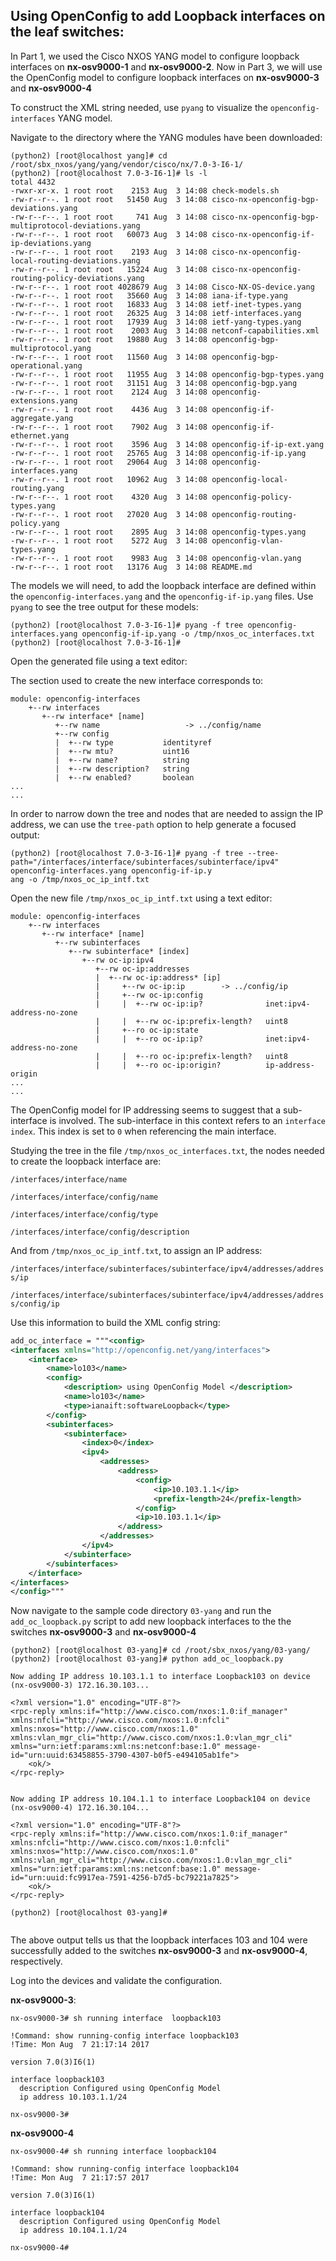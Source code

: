 ## Using OpenConfig to add Loopback interfaces on the leaf switches:

In Part 1, we used the Cisco NXOS YANG model to configure loopback interfaces on **nx-osv9000-1** and **nx-osv9000-2**.  Now in Part 3, we will use the OpenConfig model to configure loopback interfaces on **nx-osv9000-3** and **nx-osv9000-4**

To construct the XML string needed, use `pyang` to visualize the `openconfig-interfaces` YANG model.

Navigate to the directory where the YANG modules have been downloaded:

``` 
(python2) [root@localhost yang]# cd /root/sbx_nxos/yang/yang/vendor/cisco/nx/7.0-3-I6-1/                                                                              
(python2) [root@localhost 7.0-3-I6-1]# ls -l
total 4432
-rwxr-xr-x. 1 root root    2153 Aug  3 14:08 check-models.sh
-rw-r--r--. 1 root root   51450 Aug  3 14:08 cisco-nx-openconfig-bgp-deviations.yang
-rw-r--r--. 1 root root     741 Aug  3 14:08 cisco-nx-openconfig-bgp-multiprotocol-deviations.yang
-rw-r--r--. 1 root root   60073 Aug  3 14:08 cisco-nx-openconfig-if-ip-deviations.yang
-rw-r--r--. 1 root root    2193 Aug  3 14:08 cisco-nx-openconfig-local-routing-deviations.yang
-rw-r--r--. 1 root root   15224 Aug  3 14:08 cisco-nx-openconfig-routing-policy-deviations.yang
-rw-r--r--. 1 root root 4028679 Aug  3 14:08 Cisco-NX-OS-device.yang
-rw-r--r--. 1 root root   35660 Aug  3 14:08 iana-if-type.yang
-rw-r--r--. 1 root root   16833 Aug  3 14:08 ietf-inet-types.yang
-rw-r--r--. 1 root root   26325 Aug  3 14:08 ietf-interfaces.yang
-rw-r--r--. 1 root root   17939 Aug  3 14:08 ietf-yang-types.yang
-rw-r--r--. 1 root root    2003 Aug  3 14:08 netconf-capabilities.xml
-rw-r--r--. 1 root root   19880 Aug  3 14:08 openconfig-bgp-multiprotocol.yang
-rw-r--r--. 1 root root   11560 Aug  3 14:08 openconfig-bgp-operational.yang
-rw-r--r--. 1 root root   11955 Aug  3 14:08 openconfig-bgp-types.yang
-rw-r--r--. 1 root root   31151 Aug  3 14:08 openconfig-bgp.yang
-rw-r--r--. 1 root root    2124 Aug  3 14:08 openconfig-extensions.yang
-rw-r--r--. 1 root root    4436 Aug  3 14:08 openconfig-if-aggregate.yang
-rw-r--r--. 1 root root    7902 Aug  3 14:08 openconfig-if-ethernet.yang
-rw-r--r--. 1 root root    3596 Aug  3 14:08 openconfig-if-ip-ext.yang
-rw-r--r--. 1 root root   25765 Aug  3 14:08 openconfig-if-ip.yang
-rw-r--r--. 1 root root   29064 Aug  3 14:08 openconfig-interfaces.yang
-rw-r--r--. 1 root root   10962 Aug  3 14:08 openconfig-local-routing.yang
-rw-r--r--. 1 root root    4320 Aug  3 14:08 openconfig-policy-types.yang
-rw-r--r--. 1 root root   27020 Aug  3 14:08 openconfig-routing-policy.yang
-rw-r--r--. 1 root root    2895 Aug  3 14:08 openconfig-types.yang
-rw-r--r--. 1 root root    5272 Aug  3 14:08 openconfig-vlan-types.yang
-rw-r--r--. 1 root root    9983 Aug  3 14:08 openconfig-vlan.yang
-rw-r--r--. 1 root root   13176 Aug  3 14:08 README.md
```

The models we will need, to add the loopback interface are defined within the `openconfig-interfaces.yang` and the `openconfig-if-ip.yang` files. Use `pyang` to see the tree output for these models:

``` 
(python2) [root@localhost 7.0-3-I6-1]# pyang -f tree openconfig-interfaces.yang openconfig-if-ip.yang -o /tmp/nxos_oc_interfaces.txt
(python2) [root@localhost 7.0-3-I6-1]# 

```

Open the generated file using a text editor:

The section used to create the new interface corresponds to:

``` shell
module: openconfig-interfaces
    +--rw interfaces
       +--rw interface* [name]
          +--rw name                   -> ../config/name
          +--rw config
          |  +--rw type           identityref
          |  +--rw mtu?           uint16
          |  +--rw name?          string
          |  +--rw description?   string
          |  +--rw enabled?       boolean
...
...
```

In order to narrow down the tree and nodes that are needed to assign the IP address, we can use the `tree-path` option to help generate a focused output:

``` 
(python2) [root@localhost 7.0-3-I6-1]# pyang -f tree --tree-path="/interfaces/interface/subinterfaces/subinterface/ipv4" openconfig-interfaces.yang openconfig-if-ip.y
ang -o /tmp/nxos_oc_ip_intf.txt
```

Open the new file `/tmp/nxos_oc_ip_intf.txt` using a text editor:

``` shell
module: openconfig-interfaces
    +--rw interfaces
       +--rw interface* [name]
          +--rw subinterfaces
             +--rw subinterface* [index]
                +--rw oc-ip:ipv4
                   +--rw oc-ip:addresses
                   |  +--rw oc-ip:address* [ip]
                   |     +--rw oc-ip:ip        -> ../config/ip
                   |     +--rw oc-ip:config
                   |     |  +--rw oc-ip:ip?              inet:ipv4-address-no-zone
                   |     |  +--rw oc-ip:prefix-length?   uint8
                   |     +--ro oc-ip:state
                   |     |  +--ro oc-ip:ip?              inet:ipv4-address-no-zone
                   |     |  +--ro oc-ip:prefix-length?   uint8
                   |     |  +--ro oc-ip:origin?          ip-address-origin
...
...
```

The OpenConfig model for IP addressing seems to suggest that a sub-interface is involved. The sub-interface in this context refers to an `interface index`. This index is set to `0` when referencing the main interface.

Studying the tree in the file `/tmp/nxos_oc_interfaces.txt`, the nodes needed to create the loopback interface are:

`/interfaces/interface/name`

`/interfaces/interface/config/name`

`/interfaces/interface/config/type`

`/interfaces/interface/config/description`


And from `/tmp/nxos_oc_ip_intf.txt`, to assign an IP address:

`/interfaces/interface/subinterfaces/subinterface/ipv4/addresses/address/ip`

`/interfaces/interface/subinterfaces/subinterface/ipv4/addresses/address/config/ip`


Use this information to build the XML config string:

``` xml
add_oc_interface = """<config>
<interfaces xmlns="http://openconfig.net/yang/interfaces">
    <interface>
        <name>lo103</name>
        <config>
            <description> using OpenConfig Model </description>
            <name>lo103</name>
            <type>ianaift:softwareLoopback</type>
        </config>
        <subinterfaces>
            <subinterface>
                <index>0</index>
                <ipv4>
                    <addresses>
                        <address>
                            <config>
                                <ip>10.103.1.1</ip>
                                <prefix-length>24</prefix-length>
                            </config>
                            <ip>10.103.1.1</ip>
                        </address>
                    </addresses>
                </ipv4>
            </subinterface>
        </subinterfaces>
    </interface>
</interfaces>
</config>"""

```


Now navigate to the sample code directory `03-yang` and run the `add_oc_loopback.py` script to add new loopback interfaces to the the switches **nx-osv9000-3** and **nx-osv9000-4**

``` 
(python2) [root@localhost 03-yang]# cd /root/sbx_nxos/yang/03-yang/
(python2) [root@localhost 03-yang]# python add_oc_loopback.py 

Now adding IP address 10.103.1.1 to interface Loopback103 on device (nx-osv9000-3) 172.16.30.103...

<?xml version="1.0" encoding="UTF-8"?>
<rpc-reply xmlns:if="http://www.cisco.com/nxos:1.0:if_manager" xmlns:nfcli="http://www.cisco.com/nxos:1.0:nfcli" xmlns:nxos="http://www.cisco.com/nxos:1.0" xmlns:vlan_mgr_cli="http://www.cisco.com/nxos:1.0:vlan_mgr_cli" xmlns="urn:ietf:params:xml:ns:netconf:base:1.0" message-id="urn:uuid:63458855-3790-4307-b0f5-e494105ab1fe">
    <ok/>
</rpc-reply>


Now adding IP address 10.104.1.1 to interface Loopback104 on device (nx-osv9000-4) 172.16.30.104...

<?xml version="1.0" encoding="UTF-8"?>
<rpc-reply xmlns:if="http://www.cisco.com/nxos:1.0:if_manager" xmlns:nfcli="http://www.cisco.com/nxos:1.0:nfcli" xmlns:nxos="http://www.cisco.com/nxos:1.0" xmlns:vlan_mgr_cli="http://www.cisco.com/nxos:1.0:vlan_mgr_cli" xmlns="urn:ietf:params:xml:ns:netconf:base:1.0" message-id="urn:uuid:fc9917ea-7591-4256-b7d5-bc79221a7825">
    <ok/>
</rpc-reply>

(python2) [root@localhost 03-yang]# 


```

The above output tells us that the loopback interfaces 103 and 104 were successfully added to the switches **nx-osv9000-3** and **nx-osv9000-4**, respectively. 

Log into the devices and validate the configuration. 

**nx-osv9000-3**:

```
nx-osv9000-3# sh running interface  loopback103

!Command: show running-config interface loopback103
!Time: Mon Aug  7 21:17:14 2017

version 7.0(3)I6(1)

interface loopback103
  description Configured using OpenConfig Model
  ip address 10.103.1.1/24

nx-osv9000-3# 
```

**nx-osv9000-4**

``` 
nx-osv9000-4# sh running interface loopback104

!Command: show running-config interface loopback104
!Time: Mon Aug  7 21:17:57 2017

version 7.0(3)I6(1)

interface loopback104
  description Configured using OpenConfig Model
  ip address 10.104.1.1/24

nx-osv9000-4# 
```
